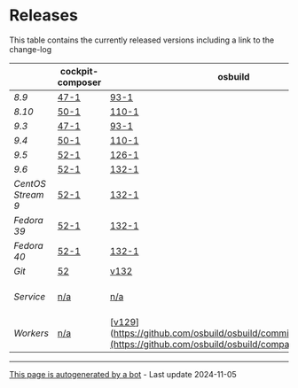 # Releases
This table contains the currently released versions including a link to the change-log

|       | cockpit-composer    | osbuild    | osbuild-composer    |
|-------|---------------------|------------|---------------------|
*8.9* | [47-1](https://github.com/osbuild/cockpit-composer/commits/47) | [93-1](https://github.com/osbuild/osbuild/commits/93) | [88-1](https://github.com/osbuild/osbuild-composer/commits/88)
*8.10* | [50-1](https://github.com/osbuild/cockpit-composer/commits/50) | [110-1](https://github.com/osbuild/osbuild/commits/110) | [101-1](https://github.com/osbuild/osbuild-composer/commits/101)
*9.3* | [47-1](https://github.com/osbuild/cockpit-composer/commits/47) | [93-1](https://github.com/osbuild/osbuild/commits/93) | [88-1](https://github.com/osbuild/osbuild-composer/commits/88)
*9.4* | [50-1](https://github.com/osbuild/cockpit-composer/commits/50) | [110-1](https://github.com/osbuild/osbuild/commits/110) | [101-1](https://github.com/osbuild/osbuild-composer/commits/101)
*9.5* | [52-1](https://github.com/osbuild/cockpit-composer/commits/52) | [126-1](https://github.com/osbuild/osbuild/commits/126) | [118-1](https://github.com/osbuild/osbuild-composer/commits/118)
*9.6* | [52-1](https://github.com/osbuild/cockpit-composer/commits/52) | [132-1](https://github.com/osbuild/osbuild/commits/132) | [124-1](https://github.com/osbuild/osbuild-composer/commits/124)
*CentOS Stream 9* | [52-1](https://github.com/osbuild/cockpit-composer/commits/52) | [132-1](https://github.com/osbuild/osbuild/commits/132) | [118-1](https://github.com/osbuild/osbuild-composer/commits/118)
*Fedora 39* | [52-1](https://github.com/osbuild/cockpit-composer/commits/52) | [132-1](https://github.com/osbuild/osbuild/commits/132) | [123-1](https://github.com/osbuild/osbuild-composer/commits/123)
*Fedora 40* | [52-1](https://github.com/osbuild/cockpit-composer/commits/52) | [132-1](https://github.com/osbuild/osbuild/commits/132) | [123-1](https://github.com/osbuild/osbuild-composer/commits/123)
*Git* | [52](https://github.com/osbuild/cockpit-composer/commits/52) | [v132](https://github.com/osbuild/osbuild/commits/v132) | [v124](https://github.com/osbuild/osbuild-composer/commits/v124)
*Service* | [n/a](https://github.com/osbuild/cockpit-composer/commits/n/a) | [n/a](https://github.com/osbuild/osbuild/commits/n/a) | [[v123-15-gbccd1639](https://github.com/osbuild/osbuild-composer/compare/v123-15-gbccd1639...main)](https://github.com/osbuild/osbuild-composer/commits/[v123)
*Workers* | [n/a](https://github.com/osbuild/cockpit-composer/commits/n/a) | [[v129](https://github.com/osbuild/osbuild/compare/v129...main)](https://github.com/osbuild/osbuild/commits/[v129](https://github.com/osbuild/osbuild/compare/v129...main)) | [[v121-15-gd0ac2f1a](https://github.com/osbuild/osbuild-composer/compare/v121-15-gd0ac2f1a...main)](https://github.com/osbuild/osbuild-composer/commits/[v121)

---

[This page is autogenerated by a bot](https://gitlab.cee.redhat.com/osbuild/guides-bot/-/blob/main/release_overview.py) - Last update 2024-11-05